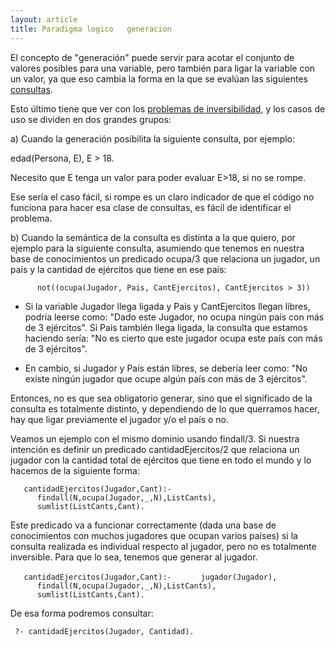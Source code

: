 ```yaml
---
layout: article
title: Paradigma logico   generacion
---
```

El concepto de "generación" puede servir para acotar el conjunto de valores posibles para una variable, pero también para ligar la variable con un valor, ya que eso cambia la forma en la que se evalúan las siguientes [consultas](paradigma-logico---un-poco-de-nomenclatura-consultas.md).

Esto último tiene que ver con los [problemas de inversibilidad](paradigma-logico---casos-de-no-inversibilidad.md), y los casos de uso se dividen en dos grandes grupos:

a) Cuando la generación posibilita la siguiente consulta, por ejemplo:

edad(Persona, E), E &gt; 18.

Necesito que E tenga un valor para poder evaluar E&gt;18, si no se rompe.

Ese sería el caso fácil, si rompe es un claro indicador de que el código no funciona para hacer esa clase de consultas, es fácil de identificar el problema.

b) Cuando la semántica de la consulta es distinta a la que quiero, por ejemplo para la siguiente consulta, asumiendo que tenemos en nuestra base de conocimientos un predicado ocupa/3 que relaciona un jugador, un país y la cantidad de ejércitos que tiene en ese país:

`      not((ocupa(Jugador, Pais, CantEjercitos), CantEjercitos > 3))`

- Si la variable Jugador llega ligada y Pais y CantEjercitos llegan libres, podría leerse como: "Dado este Jugador, no ocupa ningún país con más de 3 ejércitos". Si Pais también llega ligada, la consulta que estamos haciendo sería: "No es cierto que este jugador ocupa este país con más de 3 ejércitos".

- En cambio, si Jugador y País están libres, se debería leer como: "No existe ningún jugador que ocupe algún país con más de 3 ejércitos".

Entonces, no es que sea obligatorio generar, sino que el significado de la consulta es totalmente distinto, y dependiendo de lo que querramos hacer, hay que ligar previamente el jugador y/o el país o no.

Veamos un ejemplo con el mismo dominio usando findall/3. Si nuestra intención es definir un predicado cantidadEjercitos/2 que relaciona un jugador con la cantidad total de ejércitos que tiene en todo el mundo y lo hacemos de la siguiente forma:

`   cantidadEjercitos(Jugador,Cant):-`
`      findall(N,ocupa(Jugador,_,N),ListCants),`
`      sumlist(ListCants,Cant).`

Este predicado va a funcionar correctamente (dada una base de conocimientos con muchos jugadores que ocupan varios países) si la consulta realizada es individual respecto al jugador, pero no es totalmente inversible. Para que lo sea, tenemos que generar al jugador.

`   cantidadEjercitos(Jugador,Cant):-`
`      jugador(Jugador),`
`      findall(N,ocupa(Jugador,_,N),ListCants),`
`      sumlist(ListCants,Cant).`

De esa forma podremos consultar:

` ?- cantidadEjercitos(Jugador, Cantidad).`
